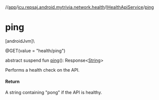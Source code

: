 //[app](../../../index.md)/[icu.repsaj.android.mytrivia.network.health](../index.md)/[IHealthApiService](index.md)/[ping](ping.md)

# ping

[androidJvm]\

@GET(value = &quot;health/ping&quot;)

abstract suspend fun [ping](ping.md)():
Response&lt;[String](https://kotlinlang.org/api/latest/jvm/stdlib/kotlin/-string/index.html)&gt;

Performs a health check on the API.

#### Return

A string containing &quot;pong&quot; if the API is healthy.
